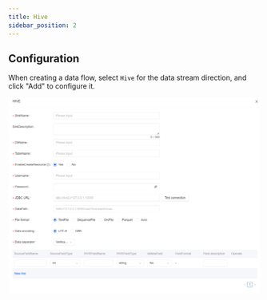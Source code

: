 ```yaml
---
title: Hive
sidebar_position: 2
---
```


## Configuration
When creating a data flow, select `Hive` for the data stream direction, and click "Add" to configure it.

![Hive Configuration](img/hive.png)